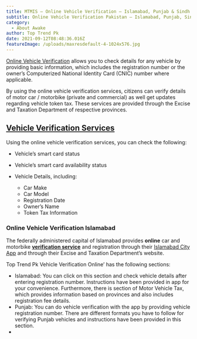 ```yaml
---
title: MTMIS – Online Vehicle Verification – Islamabad, Punjab & Sindh
subtitle: Online Vehicle Verification Pakistan – Islamabad, Punjab, Sindh & KP
category:
  - About Awake
author: Top Trend Pk
date: 2021-09-12T08:48:36.016Z
featureImage: /uploads/maxresdefault-4-1024x576.jpg
---
```

<!--StartFragment-->

[Online Vehicle Verification](https://toptrendpk.com) allows you to check details for any vehicle by providing basic information, which includes the registration number or the owner’s Computerized National Identity Card (CNIC) number where applicable.



<!--EndFragment-->

<!--StartFragment-->

By using the online vehicle verification services, citizens can verify details of motor car / motorbike (private and commercial) as well get updates regarding vehicle token tax. These services are provided through the Excise and Taxation Department of respective provinces.



<!--EndFragment-->

<!--StartFragment-->

## [Vehicle Verification Services](https://toptrendpk.com/vehicle-registration-in-pakistan/)

Using the online vehicle verification services, you can check the following:

* Vehicle’s smart card status
* Vehicle’s smart card availability status
* Vehicle Details, including:

  * Car Make
  * Car Model
  * Registration Date
  * Owner’s Name
  * Token Tax Information

### Online Vehicle Verification Islamabad

The federally administered capital of Islamabad provides **online** car and motorbike **[verification service](https://toptrendpk.com/vehicle-registration-in-pakistan/)** and registration through their [Islamabad City App](https://www.incpak.com/national/islamabad-city-app-vehicle-token-tax-payment/) and through their Excise and Taxation Department’s website.



<!--StartFragment-->

Top Trend Pk Vehicle Verification Online’ has the following sections:

* Islamabad: You can click on this section and check vehicle details after entering registration number. Instructions have been provided in app for your convenience. Furthermore, there is section of Motor Vehicle Tax, which provides information based on provinces and also includes registration fee details.
* Punjab: You can do vehicle verification with the app by providing vehicle registration number. There are different formats you have to follow for verifying Punjab vehicles and instructions have been provided in this section.
*

<!--EndFragment-->